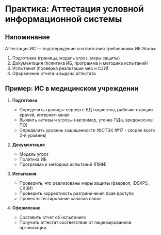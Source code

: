 # Практика: Аттестация условной информационной системы

## Напоминание
Аттестация ИС — подтверждение соответствия требованиям ИБ
Этапы:
1. Подготовка (границы, модель угроз, меры защиты)
2. Документация (политика ИБ, программа и методика испытаний)
3. Испытания (проверка реализации мер и СЗИ)
4. Оформление отчета и выдача аттестата

## Пример: ИС в медицинском учреждении
1. **Подготовка**
   - Определить границы: сервер с БД пациентов, рабочие станции врачей, интернет-канал
   - Выявить активы и угрозы (например, утечка ПДн, вредоносное ПО)
   - Определить уровень защищенности (ФСТЭК №17 - скорее всего 2-й уровень)

2. **Документация**
   - Модель угроз
   - Политика ИБ
   - Программа и методика испытаний (ПМИ)

3. **Испытания**
   - Проверить, что реализованы меры защиты (фаервол, IDS/IPS, СКЗИ)
   - Проверить корректность разграничения прав доступа
   - Провести тестирование каналов связи

4. **Оформление**
   - Составить отчет об испытаниях
   - Получить аттестат соответствия от лицензированной организации
